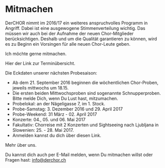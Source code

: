 ---
---

# Mitmachen

DerCHOR nimmt im 2016/17 ein weiteres anspruchvolles Programm in Angriff. Dabei ist eine ausgewogene Stimmenverteilung wichtig. Das müssen wir auch bei der Aufnahme der neuen Chor-Mitglieder berücksichtigen. Deshalb und um die Qualität garantieren zu können, wird es zu Beginn ein Vorsingen für alle neuen Chor-Leute geben.

Ich möchte gerne mitmachen.

Hier der Link zur Terminübersicht.

Die Eckdaten unserer nächsten Probesaison:
* Ab dem 21. September 2016 beginnen die wöchentlichen Chor-Proben, jeweils mittwochs um 18.15.
* Die ersten beiden Mittwochsproben sind sogenannte Schnupperproben. Bitte melde Dich, wenn Du Lust hast, mitzumachen. 
* Probelokal: an der Nägeligasse 7, im 1. Stock.
* Probe-Samstag: 3. Dezember 2016 und 29. April 2017
* Probe-Weekend: 31 März - 02. April 2017
* Konzerte: 04., 05. und 06. Mai 2017
* Fakultativ: Chorreise mit 2 Konzerten und Sightseeing nach Ljubljana in Slowenien: 25. - 28. Mai 2017.
* Anmelden kannst du dich über diesen Link.

Mehr über uns.

Du kannst dich auch per E-Mail melden, wenn Du mitmachen willst oder Fragen hast: [info@derchor.ch](mailt:info@derchor.ch)